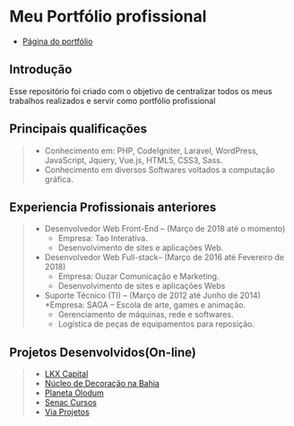 # Meu Portfólio profissional

* [Página do portfólio](https://fabioopimentel.github.io/portfolio/)

## Introdução

Esse repositório foi criado com o objetivo de centralizar todos os meus trabalhos realizados e servir como portfólio profissional

## Principais qualificações

> * Conhecimento em: PHP, CodeIgniter, Laravel, WordPress, JavaScript, Jquery, Vue.js,
HTML5, CSS3, Sass.
> * Conhecimento em diversos Softwares voltados a computação gráfica.

## Experiencia Profissionais anteriores
> * Desenvolvedor Web Front-End – (Março de 2018 até o momento)
>	* Empresa: Tao Interativa.
>	*  Desenvolvimento de sites e aplicações Web.
> * Desenvolvedor Web Full-stack– (Março de 2016 até Fevereiro de 2018)
>	* Empresa: Ouzar Comunicação e Marketing.
>	*  Desenvolvimento de sites e aplicações Webs
> * Suporte Técnico (TI) – (Março de 2012 até Junho de 2014)
>	*Empresa: SAGA – Escola de arte, games e animação.
>	* Gerenciamento de máquinas, rede e softwares.
>	* Logística de peças de equipamentos para reposição.

## Projetos Desenvolvidos(On-line)
> * [LKX Capital](http://lkxcapital.com.br/)
> * [Núcleo de Decoração na Bahia](http://ndbahia.com.br/)
> * [Planeta Olodum](http://planetaolodum.com/)
> * [Senac Cursos](http://cursos.ba.senac.br/)
> * [Via Projetos](http://viaprojetos.com.br/)